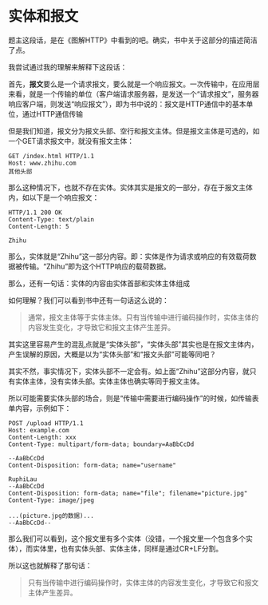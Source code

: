 # 实体和报文

题主这段话，是在《图解HTTP》中看到的吧。确实，书中关于这部分的描述简洁了点。

我尝试通过我的理解来解释下这段话：

首先，**报文**要么是一个请求报文，要么就是一个响应报文。一次传输中，在应用层来看，就是一个传输的单位（客户端请求服务器，是发送一个“请求报文”，服务器响应客户端，则发送“响应报文”），即为书中说的：报文是HTTP通信中的基本单位，通过HTTP通信传输

但是我们知道，报文分为报文头部、空行和报文主体。但是报文主体是可选的，如一个GET请求报文中，就没有报文主体：

```http
GET /index.html HTTP/1.1
Host: www.zhihu.com
其他头部
```

那么这种情况下，也就不存在实体。实体其实是报文的一部分，存在于报文主体内，如以下是一个响应报文：

```http
HTTP/1.1 200 OK
Content-Type: text/plain
Content-Length: 5

Zhihu
```

那么，实体就是“Zhihu”这一部分内容。即：实体是作为请求或响应的有效载荷数据被传输。“Zhihu”即为这个HTTP响应的载荷数据。

那么，还有一句话：实体的内容由实体首部和实体主体组成

如何理解？我们可以看到书中还有一句话这么说的：

> 通常，报文主体等于实体主体。只有当传输中进行编码操作时，实体主体的内容发生变化，才导致它和报文主体产生差异。

其实这里容易产生的混乱点就是“实体头部”，“实体头部”其实也是在报文主体内，产生误解的原因，大概是以为“实体头部”和“报文头部”可能等同吧？

其实不然，事实情况下，实体头部不一定会有。如上面“Zhihu”这部分内容，就只有实体主体，没有实体头部。实体主体也确实等同于报文主体。

所以可能需要实体头部的场合，则是“传输中需要进行编码操作”的时候，如传输表单内容，示例如下：

```http
POST /upload HTTP/1.1
Host: example.com
Content-Length: xxx
Content-Type: multipart/form-data; boundary=AaBbCcDd

--AaBbCcDd
Content-Disposition: form-data; name="username"

RuphiLau
--AaBbCcDd
Content-Disposition: form-data; name="file"; filename="picture.jpg"
Content-Type: image/jpeg

...(picture.jpg的数据)...
--AaBbCcDd--
```

那么我们可以看到，这个报文里有多个实体（没错，一个报文里一个包含多个实体），而实体里，也有实体头部、实体主体，同样是通过CR+LF分割。

所以这也就解释了那句话：

> 只有当传输中进行编码操作时，实体主体的内容发生变化，才导致它和报文主体产生差异。